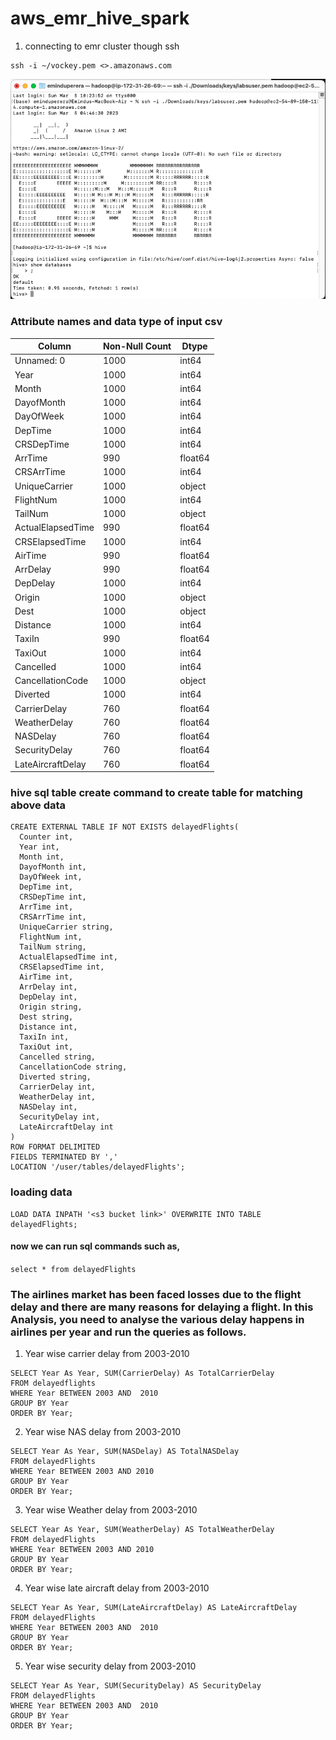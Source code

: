 # aws_emr_hive_spark

1. connecting to emr cluster though ssh
```
ssh -i ~/vockey.pem <>.amazonaws.com
```

![img.png](Resources/ssh_connection_done.png)


### Attribute names and data type of input csv


|     Column          | Non-Null Count | Dtype   |
|---------------------|----------------|---------|
| Unnamed: 0          | 1000           | int64   |
| Year                | 1000           | int64   |
| Month               | 1000           | int64   |
| DayofMonth          | 1000           | int64   |
| DayOfWeek           | 1000           | int64   |
| DepTime             | 1000           | int64   |
| CRSDepTime          | 1000           | int64   |
| ArrTime             | 990            | float64 |
| CRSArrTime          | 1000           | int64   |
| UniqueCarrier       | 1000           | object  |
| FlightNum           | 1000           | int64   |
| TailNum             | 1000           | object  |
| ActualElapsedTime   | 990            | float64 |
| CRSElapsedTime      | 1000           | int64   |
| AirTime             | 990            | float64 |
| ArrDelay            | 990            | float64 |
| DepDelay            | 1000           | int64   |
| Origin              | 1000           | object  |
| Dest                | 1000           | object  |
| Distance            | 1000           | int64   |
| TaxiIn              | 990            | float64 |
| TaxiOut             | 1000           | int64   |
| Cancelled           | 1000           | int64   |
| CancellationCode    | 1000           | object  |
| Diverted            | 1000           | int64   |
| CarrierDelay        | 760            | float64 |
| WeatherDelay        | 760            | float64 |
| NASDelay            | 760            | float64 |
| SecurityDelay       | 760            | float64 |
| LateAircraftDelay   | 760            | float64 |


### hive sql table create command to create table for matching above data

```
CREATE EXTERNAL TABLE IF NOT EXISTS delayedFlights(
  Counter int,
  Year int, 
  Month int,
  DayofMonth int,
  DayOfWeek int,
  DepTime int,
  CRSDepTime int,
  ArrTime int,
  CRSArrTime int,
  UniqueCarrier string,
  FlightNum int,
  TailNum string,
  ActualElapsedTime int,
  CRSElapsedTime int,
  AirTime int,
  ArrDelay int,
  DepDelay int,
  Origin string,
  Dest string,
  Distance int,
  TaxiIn int,
  TaxiOut int,
  Cancelled string,
  CancellationCode string,
  Diverted string,
  CarrierDelay int,
  WeatherDelay int,
  NASDelay int,
  SecurityDelay int,
  LateAircraftDelay int
)
ROW FORMAT DELIMITED 
FIELDS TERMINATED BY ',' 
LOCATION '/user/tables/delayedFlights';

```

### loading data
```
LOAD DATA INPATH '<s3 bucket link>' OVERWRITE INTO TABLE delayedFlights;
```


#### now we can run sql commands such as,
``` select * from delayedFlights ```


### The airlines market has been faced losses due to the flight delay and there are many reasons for delaying a flight. In this Analysis, you need to analyse the various delay happens in airlines per year and run the queries as follows.
1. Year wise carrier delay from 2003-2010
```
SELECT Year As Year, SUM(CarrierDelay) As TotalCarrierDelay
FROM delayedflights
WHERE Year BETWEEN 2003 AND  2010
GROUP BY Year
ORDER BY Year;
```


2. Year wise NAS delay from 2003-2010
```
SELECT Year As Year, SUM(NASDelay) AS TotalNASDelay
FROM delayedFlights
WHERE Year BETWEEN 2003 AND 2010
GROUP BY Year
ORDER BY Year;
```
3. Year wise Weather delay from 2003-2010
```
SELECT Year As Year, SUM(WeatherDelay) AS TotalWeatherDelay
FROM delayedFlights
WHERE Year BETWEEN 2003 AND 2010
GROUP BY Year
ORDER BY Year;
```
4. Year wise late aircraft delay from 2003-2010

```
SELECT Year As Year, SUM(LateAircraftDelay) AS LateAircraftDelay
FROM delayedFlights
WHERE Year BETWEEN 2003 AND  2010
GROUP BY Year
ORDER BY Year;
```

5. Year wise security delay from 2003-2010
```
SELECT Year As Year, SUM(SecurityDelay) AS SecurityDelay
FROM delayedFlights
WHERE Year BETWEEN 2003 AND  2010
GROUP BY Year
ORDER BY Year;

```